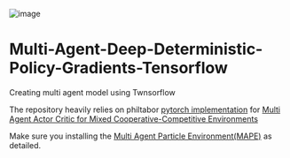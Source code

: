 ![image]([https://raw.githubusercontent.com/shariqiqbal2810/maddpg-pytorch/master/assets/physical_deception/1.gif?raw=true](https://openai.com/content/images/2017/06/simple_adv_maddpg_notag.gif))
# Multi-Agent-Deep-Deterministic-Policy-Gradients-Tensorflow

Creating multi agent model using Twnsorflow 

The repository heavily relies on philtabor [pytorch implementation](https://github.com/philtabor/Multi-Agent-Deep-Deterministic-Policy-Gradients) for [Multi Agent Actor Critic for Mixed Cooperative-Competitive Environments](https://arxiv.org/pdf/1706.02275.pdf)

Make sure you installing the [Multi Agent Particle Environment(MAPE)](https://github.com/openai/multiagent-particle-envs) as detailed. 

